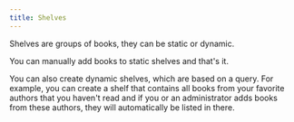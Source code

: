 ```yaml
---
title: Shelves
---
```


Shelves are groups of books, they can be static or dynamic.

You can manually add books to static shelves and that's it.

You can also create dynamic shelves, which are based on a query. For example, you can create a shelf that contains all
books from your favorite authors that you haven't read and if you or an administrator adds books from these authors,
they will automatically be listed in there.
